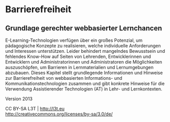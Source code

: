 # Barrierefreiheit

## Grundlage gerechter webbasierter Lernchancen

E-Learning-Technologien verfügen über ein großes Potenzial, um pädagogische Konzepte zu realisieren, welche individuelle Anforderungen und Interessen unterstützen. Leider behindert mangelndes Bewusstsein und fehlendes Know-How auf Seiten von Lehrenden, Entwicklerinnen und Entwicklern und Administratorinnen und Administratoren die Möglichkeiten auszuschöpfen, um Barrieren in Lernmaterialien und Lernumgebungen abzubauen. Dieses Kapitel stellt grundlegende Informationen und Hinweise zur Barrierefreiheit von webbasierten Informations- und Kommunikationstechnologien zusammen und gibt konkrete Hinweise für die Verwendung Assistierender Technologien (AT) in Lehr- und Lernkontexten.


Version 2013

CC BY-SA L3T | http://l3t.eu  
http://creativecommons.org/licenses/by-sa/3.0/de/
